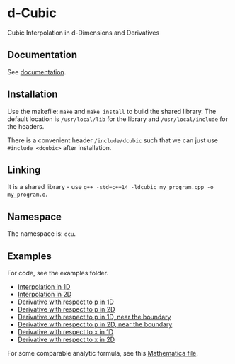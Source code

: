 # d-Cubic
Cubic Interpolation in d-Dimensions and Derivatives

## Documentation

See [documentation](doc/cubic_interp_and_derivatives.pdf).

## Installation

Use the makefile: `make` and `make install` to build the shared library. The default location is `/usr/local/lib` for the library and `/usr/local/include` for the headers. 

There is a convenient header `/include/dcubic` such that we can just use `#include <dcubic>` after installation.

## Linking

It is a shared library - use `g++ -std=c++14 -ldcubic my_program.cpp -o my_program.o`.

## Namespace

The namespace is: `dcu`.

## Examples

For code, see the examples folder.

* [Interpolation in 1D](examples/test_interp_1d/test_interp_1d.md)
* [Interpolation in 2D](examples/test_interp_2d/test_interp_2d.md)
* [Derivative with respect to p in 1D](examples/test_deriv_p_1d/test_deriv_p_1d.md)
* [Derivative with respect to p in 2D](examples/test_deriv_p_2d/test_deriv_p_2d.md)
* [Derivative with respect to p in 1D, near the boundary](examples/test_deriv_p_boundary_1d/test_deriv_p_boundary_1d.md)
* [Derivative with respect to p in 2D, near the boundary](examples/test_deriv_p_boundary_2d/test_deriv_p_boundary_2d.md)
* [Derivative with respect to x in 1D](examples/test_deriv_x_1d/test_deriv_x_1d.md)
* [Derivative with respect to x in 2D](examples/test_deriv_x_2d/test_deriv_x_2d.md)

For some comparable analytic formula, see this [Mathematica file](doc/formula_1d_2d.nb).